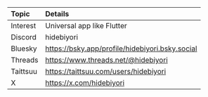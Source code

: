 | Topic | Details |
| :--- | :--- |
| Interest | Universal app like Flutter |
| Discord | hidebiyori |
| Bluesky | https://bsky.app/profile/hidebiyori.bsky.social |
| Threads | https://www.threads.net/@hidebiyori |
| Taittsuu | https://taittsuu.com/users/hidebiyori |
| X | https://x.com/hidebiyori |
